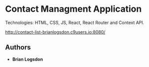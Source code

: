 # Contact Managment Application 

Technologies: HTML, CSS, JS, React, React Router and Context API.

http://contact-list-brianlogsdon.c9users.io:8080/

## Authors

* **Brian Logsdon**
